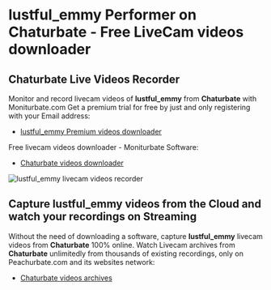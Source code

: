 # lustful_emmy Performer on Chaturbate - Free LiveCam videos downloader

## Chaturbate Live Videos Recorder

Monitor and record livecam videos of **lustful_emmy** from **Chaturbate** with Moniturbate.com
Get a premium trial for free by just and only registering with your Email address:
* [lustful_emmy Premium videos downloader](https://moniturbate.com/request-demo-licence-key.html)

Free livecam videos downloader - Moniturbate Software:
* [Chaturbate videos downloader](https://moniturbate.com/moniturbate-download-software.html)

![lustful_emmy livecam videos recorder](https://peachurnet.com/templates/moniturbate-software.png)


## Capture lustful_emmy videos from the Cloud and watch your recordings on Streaming

Without the need of downloading a software, capture **lustful_emmy** livecam videos from **Chaturbate** 100% online.
Watch Livecam archives from **Chaturbate** unlimitedly from thousands of existing recordings, only on Peachurbate.com and its websites network:
* [Chaturbate videos archives](https://peachurnet.com/)